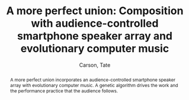 --- 
title: "A more perfect union: Composition with audience-controlled smartphone speaker array and evolutionary computer music" 
abstract: "A more perfect union incorporates an audience-controlled smartphone speaker array with evolutionary computer music. A genetic algorithm drives the work and the performance practice that the audience follows." 
address: "Berlin, Germany" 
author: "Carson, Tate"
webAuthor: "Tate Carson" 
booktitle: "Proceedings of the International Web Audio Conference" 
editor: "Monschke, Jan and Guttandin, Christoph and Schnell, Norbert and Jenkinson, Thomas and Schaedler, Jack" 
month: "September"
pages: "" 
publisher: "TU Berlin" 
series: "WAC '18"
track: "Paper"  
year: "2018" 
id: "2018_3" 
tags: year2018
media: none 
pdflink: /_data/papers/pdf/2018/2018_3.pdf
ISSN: 2663-5844
---